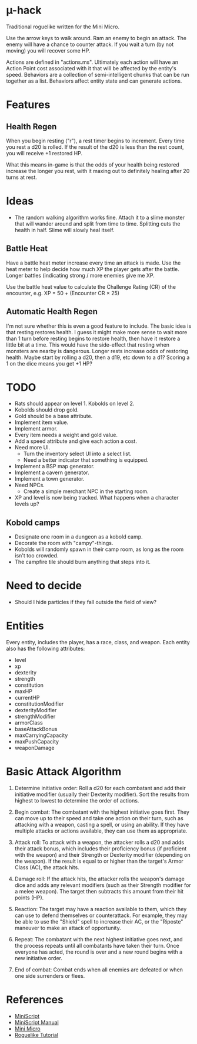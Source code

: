 # µ-hack

Traditional roguelike written for the Mini Micro.

Use the arrow keys to walk around.  Ram an enemy to begin an attack.  The enemy will have a chance to counter attack.
If you wait a turn (by not moving) you will recover some HP.

Actions are defined in "actions.ms".  Ultimately each action will have an Action Point cost associated with it that will be affected by the entity's speed.
Behaviors are a collection of semi-intelligent chunks that can be run together as a list.  Behaviors affect entity state and can generate actions.


# Features

## Health Regen

When you begin resting ("r"), a rest timer begins to increment.  Every time you rest a d20 is rolled.  If the result of the d20 is less than the rest count, you will receive +1 restored HP.

What this means in-game is that the odds of your health being restored increase the longer you rest, with it maxing out to definitely healing after 20 turns at rest.

# Ideas

* The random walking algorithm works fine.  Attach it to a slime monster that will wander around and split from time to time.  Splitting cuts the health in half.  Slime will slowly heal itself.

## Battle Heat

Have a battle heat meter increase every time an attack is made.  Use the heat meter to help decide how much XP the player gets after the battle.  Longer battles (indicating strong / more enemies give me XP.

Use the battle heat value to calculate the Challenge Rating (CR) of the encounter, e.g. XP = 50 + (Encounter CR × 25)

## Automatic Health Regen

I'm not sure whether this is even a good feature to include.
The basic idea is that resting restores health.
I guess it might make more sense to wait more than 1 turn before resting begins to restore health, then have it restore a little bit at a time.
This would have the side-effect that resting when monsters are nearby is dangerous.
Longer rests increase odds of restoring health.  Maybe start by rolling a d20, then a d19, etc down to a d1?  Scoring a 1 on the dice means you get +1 HP? 

# TODO

* Rats should appear on level 1.  Kobolds on level 2.
* Kobolds should drop gold.
* Gold should be a base attribute.
* Implement item value.
* Implement armor.
* Every item needs a weight and gold value.
* Add a speed attribute and give each action a cost.
* Need more UI.
    * Turn the inventory select UI into a select list.
	* Need a better indicator that something is equipped.
* Implement a BSP map generator.
* Implement a cavern generator.
* Implement a town generator.
* Need NPCs.
	* Create a simple merchant NPC in the starting room.
* XP and level is now being tracked.  What happens when a character levels up?

## Kobold camps

* Designate one room in a dungeon as a kobold camp.
* Decorate the room with "campy"-things.
* Kobolds will randomly spawn in their camp room, as long as the room isn't too crowded.
* The campfire tile should burn anything that steps into it.


# Need to decide
* Should I hide particles if they fall outside the field of view?


# Entities

Every entity, includes the player, has a race, class, and weapon.
Each entity also has the following attributes:
* level
* xp
* dexterity
* strength
* constitution
* maxHP
* currentHP
* constitutionModifier
* dexterityModifier
* strengthModifier
* armorClass
* baseAttackBonus
* maxCarryingCapacity
* maxPushCapacity
* weaponDamage


# Basic Attack Algorithm

1. Determine initiative order: Roll a d20 for each combatant and add their initiative modifier (usually their Dexterity modifier). Sort the results from highest to lowest to determine the order of actions.

2. Begin combat: The combatant with the highest initiative goes first. They can move up to their speed and take one action on their turn, such as attacking with a weapon, casting a spell, or using an ability. If they have multiple attacks or actions available, they can use them as appropriate.

3. Attack roll: To attack with a weapon, the attacker rolls a d20 and adds their attack bonus, which includes their proficiency bonus (if proficient with the weapon) and their Strength or Dexterity modifier (depending on the weapon). If the result is equal to or higher than the target's Armor Class (AC), the attack hits.

4. Damage roll: If the attack hits, the attacker rolls the weapon's damage dice and adds any relevant modifiers (such as their Strength modifier for a melee weapon). The target then subtracts this amount from their hit points (HP).

5. Reaction: The target may have a reaction available to them, which they can use to defend themselves or counterattack. For example, they may be able to use the "Shield" spell to increase their AC, or the "Riposte" maneuver to make an attack of opportunity.

6. Repeat: The combatant with the next highest initiative goes next, and the process repeats until all combatants have taken their turn. Once everyone has acted, the round is over and a new round begins with a new initiative order.

7. End of combat: Combat ends when all enemies are defeated or when one side surrenders or flees.


# References
* [MiniScript](https://miniscript.org/)
* [MiniScript Manual](https://miniscript.org/files/MiniScript-Manual.pdf)
* [Mini Micro](https://miniscript.org/wiki/Mini_Micro)
* [Roguelike Tutorial](https://rogueliketutorials.com/tutorials/tcod/v2/)

